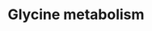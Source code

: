 ---
annotations:
- id: PW:0000440
  parent: classic metabolic pathway
  type: Pathway Ontology
  value: glycine metabolic pathway
authors:
- Essam Sharaf
- Khanspers
- AlexanderPico
- MaintBot
- Egonw
- Mkutmon
- Eweitz
description: 'Glycine is degraded via three pathways. The predominant pathway in animals
  and plants is the reverse of the glycine synthase pathway. In this context, the
  enzyme system involved is usually called the glycine cleavage system. In the second
  pathway, glycine is degraded in two steps. The first step is the reverse of glycine
  biosynthesis from serine with serine hydroxymethyl transferase. Serine is then converted
  to pyruvate by serine dehydratase. In the third pathway of glycine degradation,
  glycine is converted to glyoxylate by D-amino acid oxidase. Glyoxylate is then oxidized
  by hepatic lactate dehydrogenase to oxalate in an NAD+-dependent reaction. Description
  source: [https://en.wikipedia.org/wiki/Glycine#Metabolism Wikipedia]'
last-edited: 2021-05-22
organisms:
- Homo sapiens
redirect_from:
- /index.php/Pathway:WP1495
- /instance/WP1495
revision: null
schema-jsonld:
- '@context': https://schema.org/
  '@id': https://wikipathways.github.io/pathways/WP1495.html
  '@type': Dataset
  creator:
    '@type': Organization
    name: WikiPathways
  description: 'Glycine is degraded via three pathways. The predominant pathway in
    animals and plants is the reverse of the glycine synthase pathway. In this context,
    the enzyme system involved is usually called the glycine cleavage system. In the
    second pathway, glycine is degraded in two steps. The first step is the reverse
    of glycine biosynthesis from serine with serine hydroxymethyl transferase. Serine
    is then converted to pyruvate by serine dehydratase. In the third pathway of glycine
    degradation, glycine is converted to glyoxylate by D-amino acid oxidase. Glyoxylate
    is then oxidized by hepatic lactate dehydrogenase to oxalate in an NAD+-dependent
    reaction. Description source: [https://en.wikipedia.org/wiki/Glycine#Metabolism
    Wikipedia]'
  keywords:
  - Bile Salts
  - Creatine
  - Glutamate
  - Glutathione
  - Glycine
  - Glycine Oxidase
  - Glycine Transaminase
  - Glyoxalate
  - Heme
  - MTHF
  - MTHFR
  - Oxalate
  - Purines
  - Pyruvate
  - SHMT1
  - SHMT2
  - Serine
  - a-Iminoacetate
  license: CC0
  name: Glycine metabolism
seo: CreativeWork
title: Glycine metabolism
wpid: WP1495
---